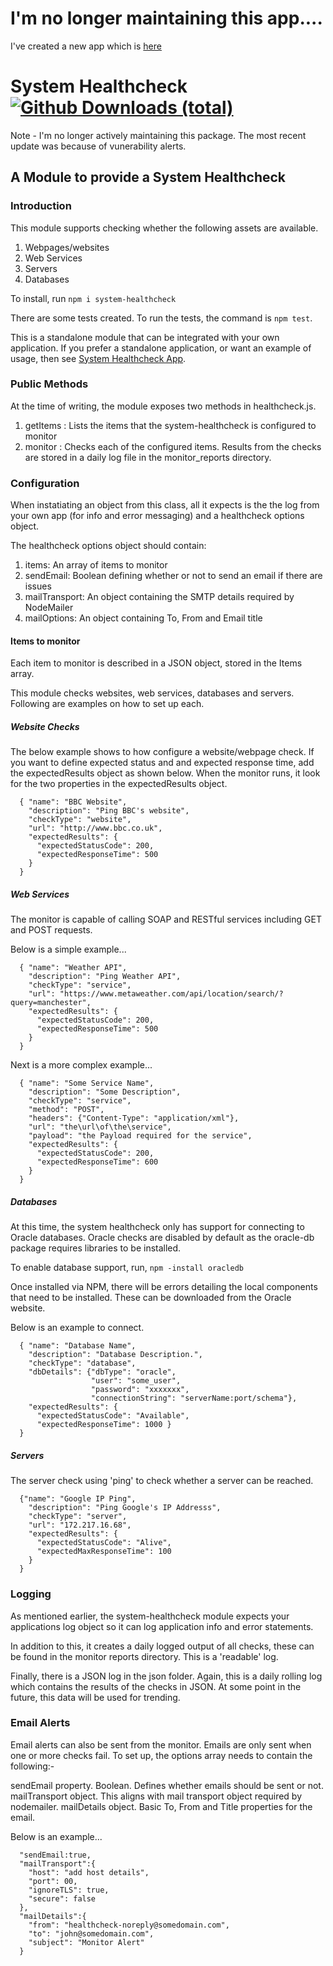 # I'm no longer maintaining this app....
I've created a new app which is [here](https://github.com/ChrisHAdams/application-healthcheck)


# System Healthcheck [![Github Downloads (total)](https://img.shields.io/github/downloads/kotlin-graphics/kotlin-unsigned/total.svg)]()

Note - I'm no longer actively maintaining this package.  The most recent update was because of vunerability alerts.

## A Module to provide a System Healthcheck

### Introduction
This module supports checking whether the following assets are available.

1. Webpages/websites
2. Web Services
3. Servers
4. Databases

To install, run
`npm i system-healthcheck`

There are some tests created.  To run the tests, the command is `npm test`.

This is a standalone module that can be integrated with your own application.  If you prefer a standalone
application, or want an example of usage, then see [System Healthcheck App](https://github.com/ChrisHAdams/system-healthcheck-app).

### Public Methods
At the time of writing, the module exposes two methods in healthcheck.js.
1. getItems : Lists the items that the system-healthcheck is configured to monitor
2. monitor  : Checks each of the configured items.  Results from the checks are stored in a daily log file
in the monitor_reports directory.

### Configuration
When instatiating an object from this class, all it expects is the the log from your own app (for info and error messaging) and a healthcheck options object.

The healthcheck options object should contain:
1. items: An array of items to monitor
2. sendEmail: Boolean defining whether or not to send an email if there are issues
3. mailTransport: An object containing the SMTP details required by NodeMailer
4. mailOptions: An object containing To, From and Email title

#### Items to monitor
Each item to monitor is described in a JSON object, stored in the Items array.

This module checks websites, web services, databases and servers.  Following are examples on how to set up each.

##### Website Checks

The below example shows to how configure a website/webpage check.  If you want to define expected status and and expected response time, add the expectedResults object as shown below. When the monitor runs, it look for the two properties in the expectedResults object.

```
  { "name": "BBC Website",
    "description": "Ping BBC's website",
    "checkType": "website",
    "url": "http://www.bbc.co.uk",
    "expectedResults": {
      "expectedStatusCode": 200,
      "expectedResponseTime": 500
    }
  }
```

##### Web Services
The monitor is capable of calling SOAP and RESTful services including GET and POST requests.

Below is a simple example...
```
  { "name": "Weather API",
    "description": "Ping Weather API",
    "checkType": "service",
    "url": "https://www.metaweather.com/api/location/search/?query=manchester",
    "expectedResults": {
      "expectedStatusCode": 200,
      "expectedResponseTime": 500
    }
  }
```

Next is a more complex example...

```
  { "name": "Some Service Name",
    "description": "Some Description",
    "checkType": "service",
    "method": "POST",
    "headers": {"Content-Type": "application/xml"},
    "url": "the\url\of\the\service",
    "payload": "the Payload required for the service",
    "expectedResults": {
      "expectedStatusCode": 200,
      "expectedResponseTime": 600
    }
  }
```

##### Databases
At this time, the system healthcheck only has support for connecting to Oracle databases.  Oracle checks are disabled by default as the oracle-db package requires libraries to be installed.

To enable database support, run,
` npm -install oracledb `

Once installed via NPM, there will be errors detailing the local components that need to be installed.  These
can be downloaded from the Oracle website.

Below is an example to connect.
```
  { "name": "Database Name",
    "description": "Database Description.",
    "checkType": "database",
    "dbDetails": {"dbType": "oracle",
                  "user": "some_user",
                  "password": "xxxxxxx",
                  "connectionString": "serverName:port/schema"},
    "expectedResults": {
      "expectedStatusCode": "Available",
      "expectedResponseTime": 1000 }
  }
```

##### Servers
The server check using 'ping' to check whether a server can be reached.
```
  {"name": "Google IP Ping",
    "description": "Ping Google's IP Addresss",
    "checkType": "server",
    "url": "172.217.16.68",
    "expectedResults": {
      "expectedStatusCode": "Alive",
      "expectedMaxResponseTime": 100
    }
  }
```

### Logging
As mentioned earlier, the system-healthcheck module expects your applications log object so it can log
application info and error statements.

In addition to this, it creates a daily logged output of all checks, these can be found in the monitor
reports directory.  This is a 'readable' log.

Finally, there is a JSON log in the json folder.  Again, this is a daily rolling log which contains
the results of the checks in JSON.  At some point in the future, this data will be used for trending.

### Email Alerts

Email alerts can also be sent from the monitor.  Emails are only sent when one or more checks fail.
To set up, the options array needs to contain the following:-

sendEmail property.  Boolean.  Defines whether emails should be sent or not.
mailTransport object.  This aligns with mail transport object required by nodemailer.
mailDetails object.  Basic To, From and Title properties for the email.

Below is an example...
```
  "sendEmail:true,
  "mailTransport":{
    "host": "add host details",
    "port": 00,
    "ignoreTLS": true,
    "secure": false
  },
  "mailDetails":{
    "from": "healthcheck-noreply@somedomain.com",
    "to": "john@somedomain.com",
    "subject": "Monitor Alert"
  }
```
